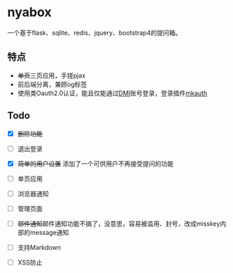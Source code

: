 # nyabox

一个基于flask、sqlite、redis、jquery、bootstrap4的提问箱。

## 特点

* ~~单页~~三页应用，手搓pjax
* 前后端分离，兼顾og标签
* 使用类Oauth2.0认证，能且仅能通过[DMI](https://m.dogcraft.top)账号登录，登录插件[mkauth](https://github.com/ybw2016v/mkauth)

## Todo

- [x] ~~删除功能~~
- [ ] 退出登录
- [x] ~~简单的用户设置~~ 添加了一个可供用户不再接受提问的功能
- [ ] 单页应用
- [ ] 浏览器通知
- [ ] 管理页面
- [ ] ~~邮件通知~~邮件通知功能不搞了，没意思，容易被滥用、封号，改成misskey内部的message通知
- [ ] 支持Markdown
- [ ] XSS防止

